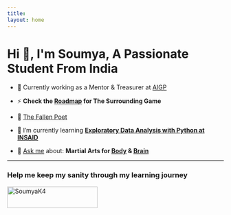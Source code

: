 ```yaml
---
title: 
layout: home
---
```


<h1 >Hi 👋, I'm Soumya, A Passionate Student From India</h1>

- 🔭 Currently working as a Mentor & Treasurer at [AIGP](https://aigp.org.in/)

- ⚡ **Check the [Roadmap](https://soumyak4.github.io/Baduk-Roadmap/) for The Surrounding Game**

- 📄 [The Fallen Poet](https://www.miraquill.com/the_fallen_poet)

- 🌱 I’m currently learning **[Exploratory Data Analysis with Python at INSAID](https://www.insaid.co/certificate-in-data-science-foundation/)**

- 💬 [Ask me](https://t.me/SoumyaK4) about: **Martial Arts for [Body](https://fb.com/WIngChunPalta/) & [Brain](https://soumyak4.github.io/Baduk-Roadmap/)**

<hr class="solid">

<h3 align="left">Help me keep my sanity through my learning journey </h3><a href="https://www.buymeacoffee.com/SoumyaK4"> <img src="https://cdn.buymeacoffee.com/buttons/v2/default-yellow.png" height="50" width="210" alt="SoumyaK4" /></a>

